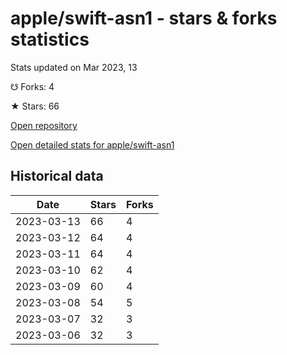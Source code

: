 # apple/swift-asn1 - stars & forks statistics

Stats updated on Mar 2023, 13

☋ Forks: 4

★ Stars: 66

[Open repository](https://github.com/apple/swift-asn1)

[Open detailed stats for apple/swift-asn1](https://reviewgithub.com/rep/apple/swift-asn1)

## Historical data
| Date | Stars | Forks |
|------|-------|-------|
| 2023-03-13 | 66 | 4 | 
| 2023-03-12 | 64 | 4 | 
| 2023-03-11 | 64 | 4 | 
| 2023-03-10 | 62 | 4 | 
| 2023-03-09 | 60 | 4 | 
| 2023-03-08 | 54 | 5 | 
| 2023-03-07 | 32 | 3 | 
| 2023-03-06 | 32 | 3 | 

